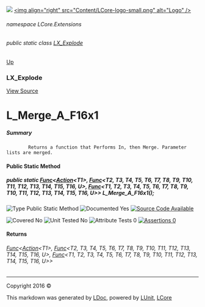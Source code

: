 ![](Content/LCore-banner-small.png "")
[&lt;img align=&quot;right&quot; src=&quot;Content/LCore-logo-small.png&quot; alt=&quot;Logo&quot; /&gt;](../README.md)

###### namespace LCore.Extensions

###### public static class [LX_Explode](docs/LX_Explode.md)
[Up](docs/LX_Explode.md)

### LX_Explode
[View Source](Dynamic%20Code/CodeExplode/LX_Explode.cs)

# L_Merge_A_F16x1

##### Summary

            Returns a function that Performs In, then Merge. Parameter lists are merged.
            

#### Public Static Method

##### public static <a href="https://msdn.microsoft.com/en-us/library/bb534647.aspx" alt="" target="_blank">Func</a>&lt;<a href="https://msdn.microsoft.com/en-us/library/018hxwa8.aspx" alt="" target="_blank">Action</a>&lt;T1&gt;, <a href="https://msdn.microsoft.com/en-us/library/dd402868.aspx" alt="" target="_blank">Func</a>&lt;T2, T3, T4, T5, T6, T7, T8, T9, T10, T11, T12, T13, T14, T15, T16, U&gt;, <a href="https://msdn.microsoft.com/en-us/library/dd402862.aspx" alt="" target="_blank">Func</a>&lt;T1, T2, T3, T4, T5, T6, T7, T8, T9, T10, T11, T12, T13, T14, T15, T16, U&gt;&gt; L_Merge_A_F16x1();

![Type Public Static Method](http://b.repl.ca/v1/Type-Public%20Static%20Method-blue.png "")     ![Documented Yes](http://b.repl.ca/v1/Documented-Yes-brightgreen.png "") [![Source Code Available](http://b.repl.ca/v1/Source%20Code-Available-brightgreen.png "")](Dynamic%20Code/CodeExplode/LX_Explode.cs#L353)

![Covered No](http://b.repl.ca/v1/Covered-No-red.png "") ![Unit Tested No](http://b.repl.ca/v1/Unit%20Tested-No-lightgrey.png "") ![Attribute Tests 0](http://b.repl.ca/v1/Attribute%20Tests-0-lightgrey.png "") [![Assertions 0](http://b.repl.ca/v1/Assertions-0-lightgrey.png "")](Dynamic%20Code/CodeExplode/LX_Explode.cs)

#### Returns

###### <a href="https://msdn.microsoft.com/en-us/library/bb534647.aspx" alt="" target="_blank">Func</a>&lt;<a href="https://msdn.microsoft.com/en-us/library/018hxwa8.aspx" alt="" target="_blank">Action</a>&lt;T1&gt;, <a href="https://msdn.microsoft.com/en-us/library/dd402868.aspx" alt="" target="_blank">Func</a>&lt;T2, T3, T4, T5, T6, T7, T8, T9, T10, T11, T12, T13, T14, T15, T16, U&gt;, <a href="https://msdn.microsoft.com/en-us/library/dd402862.aspx" alt="" target="_blank">Func</a>&lt;T1, T2, T3, T4, T5, T6, T7, T8, T9, T10, T11, T12, T13, T14, T15, T16, U&gt;&gt;



---

Copyright 2016 &copy; [](../README.md) [](../TableOfContents.md)

This markdown was generated by [LDoc](https://github.com/CodeSingularity/LDoc), powered by [LUnit](https://github.com/CodeSingularity/LUnit), [LCore](https://github.com/CodeSingularity/LCore)
